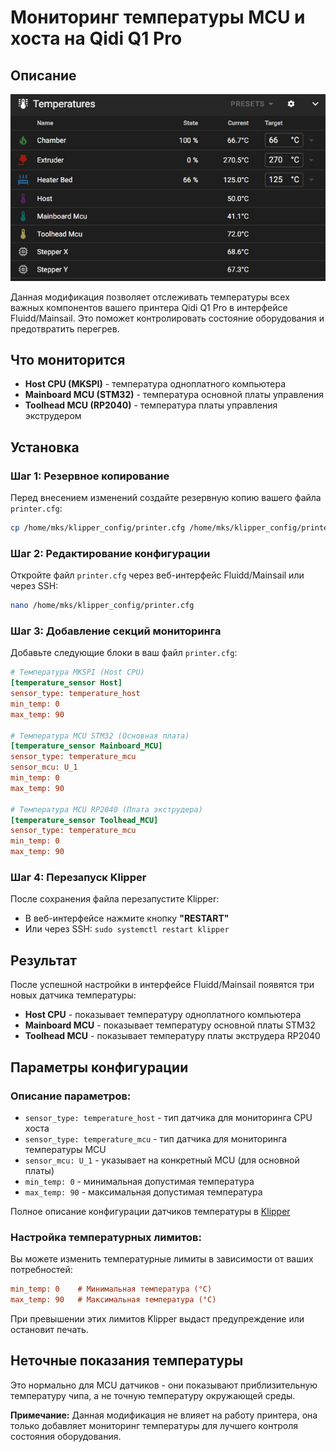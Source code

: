 # Мониторинг температуры MCU и хоста на Qidi Q1 Pro

## Описание

![Fluidd](/docs/images/fluid-temp.jpg)

Данная модификация позволяет отслеживать температуры всех важных компонентов вашего принтера Qidi Q1 Pro в интерфейсе Fluidd/Mainsail. Это поможет контролировать состояние оборудования и предотвратить перегрев.

## Что мониторится

- **Host CPU (MKSPI)** - температура одноплатного компьютера
- **Mainboard MCU (STM32)** - температура основной платы управления
- **Toolhead MCU (RP2040)** - температура платы управления экструдером

## Установка

### Шаг 1: Резервное копирование

Перед внесением изменений создайте резервную копию вашего файла `printer.cfg`:

```bash
cp /home/mks/klipper_config/printer.cfg /home/mks/klipper_config/printer.cfg.backup
```

### Шаг 2: Редактирование конфигурации

Откройте файл `printer.cfg` через веб-интерфейс Fluidd/Mainsail или через SSH:

```bash
nano /home/mks/klipper_config/printer.cfg
```

### Шаг 3: Добавление секций мониторинга

Добавьте следующие блоки в ваш файл `printer.cfg`:

```ini
# Температура MKSPI (Host CPU)
[temperature_sensor Host]
sensor_type: temperature_host
min_temp: 0
max_temp: 90

# Температура MCU STM32 (Основная плата)
[temperature_sensor Mainboard_MCU]
sensor_type: temperature_mcu
sensor_mcu: U_1
min_temp: 0
max_temp: 90

# Температура MCU RP2040 (Плата экструдера)
[temperature_sensor Toolhead_MCU]
sensor_type: temperature_mcu
min_temp: 0
max_temp: 90
```

### Шаг 4: Перезапуск Klipper

После сохранения файла перезапустите Klipper:

- В веб-интерфейсе нажмите кнопку **"RESTART"**
- Или через SSH: `sudo systemctl restart klipper`

## Результат

После успешной настройки в интерфейсе Fluidd/Mainsail появятся три новых датчика температуры:

- **Host CPU** - показывает температуру одноплатного компьютера
- **Mainboard MCU** - показывает температуру основной платы STM32
- **Toolhead MCU** - показывает температуру платы экструдера RP2040

## Параметры конфигурации

### Описание параметров:

- `sensor_type: temperature_host` - тип датчика для мониторинга CPU хоста
- `sensor_type: temperature_mcu` - тип датчика для мониторинга температуры MCU
- `sensor_mcu: U_1` - указывает на конкретный MCU (для основной платы)
- `min_temp: 0` - минимальная допустимая температура
- `max_temp: 90` - максимальная допустимая температура

Полное описание конфигурации датчиков температуры в [Klipper](https://www.klipper3d.org/Config_Reference.html#temperature_sensor)

### Настройка температурных лимитов:

Вы можете изменить температурные лимиты в зависимости от ваших потребностей:

```ini
min_temp: 0    # Минимальная температура (°C)
max_temp: 90   # Максимальная температура (°C)
```

При превышении этих лимитов Klipper выдаст предупреждение или остановит печать.

## Неточные показания температуры

Это нормально для MCU датчиков - они показывают приблизительную температуру чипа, а не точную температуру окружающей среды.

**Примечание:** Данная модификация не влияет на работу принтера, она только добавляет мониторинг температуры для лучшего контроля состояния оборудования.
